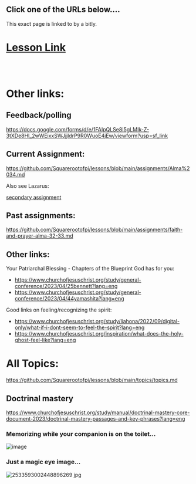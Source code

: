 ## Click one of the URLs below....

This exact page is linked to by a bitly.

# [Lesson Link](./seminary_bom_2024//1%20Nov%202024%20Doctinal%20Mastery%20Apply.md)

<br>

<br>

# Other links:

## Feedback/polling

https://docs.google.com/forms/d/e/1FAIpQLSe8I5gLMIk-Z-3tXDe8Hl_2wWEixxSWJjjldrP9R0WuoE4jEw/viewform?usp=sf_link

## Current Assignment: 
https://github.com/Squarerootofpi/lessons/blob/main/assignments/Alma%2034.md

Also see Lazarus: 

[secondary assignment](./assignments/marymarthalazarus.md)

## Past assignments:

https://github.com/Squarerootofpi/lessons/blob/main/assignments/faith-and-prayer-alma-32-33.md

## Other links:

Your Patriarchal Blessing - Chapters of the Blueprint God has for you:
- https://www.churchofjesuschrist.org/study/general-conference/2023/04/25bennett?lang=eng
- https://www.churchofjesuschrist.org/study/general-conference/2023/04/44yamashita?lang=eng

Good links on feeling/recognizing the spirit:
- https://www.churchofjesuschrist.org/study/liahona/2022/09/digital-only/what-if-i-dont-seem-to-feel-the-spirit?lang=eng
- https://www.churchofjesuschrist.org/inspiration/what-does-the-holy-ghost-feel-like?lang=eng

# All Topics: 

https://github.com/Squarerootofpi/lessons/blob/main/topics/topics.md

## Doctrinal mastery

https://www.churchofjesuschrist.org/study/manual/doctrinal-mastery-core-document-2023/doctrinal-mastery-passages-and-key-phrases?lang=eng


### Memorizing while your companion is on the toilet...

![image](https://github.com/user-attachments/assets/c427aeb7-28a4-420c-9175-65506334b7e4)

### Just a magic eye image...

![2533593002448896269 jpg](https://github.com/user-attachments/assets/e97d86b5-8dc0-4d95-a0f0-606ffe6d5071)


